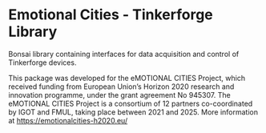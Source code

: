 # Emotional Cities - Tinkerforge Library

Bonsai library containing interfaces for data acquisition and control of Tinkerforge devices.

This package was developed for the eMOTIONAL CITIES Project, which received funding from European Union’s Horizon 2020 research and innovation programme, under the grant agreement No 945307. The eMOTIONAL CITIES Project is a consortium of 12 partners co-coordinated by IGOT and FMUL, taking place between 2021 and 2025. More information at https://emotionalcities-h2020.eu/